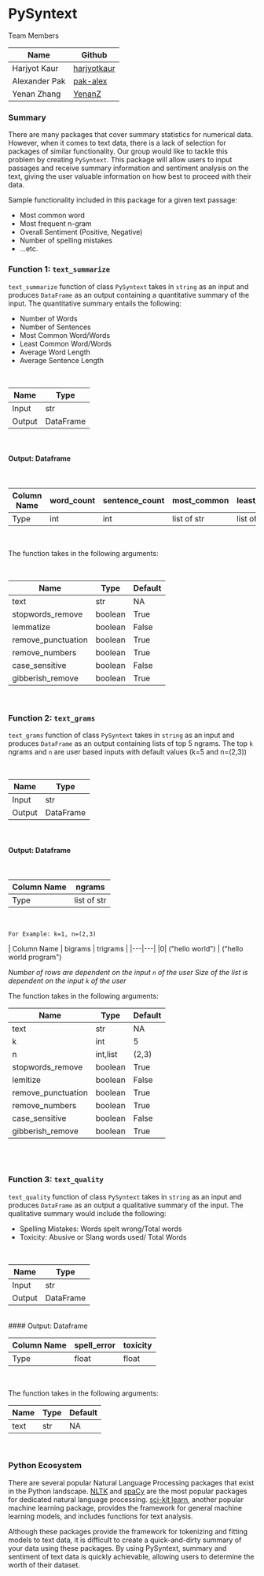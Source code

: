 # PySyntext

Team Members

|Name | Github |
|---|---|
| Harjyot Kaur |[harjyotkaur](https://github.com/HarjyotKaur)  |
| Alexander Pak | [pak-alex](https://github.com/pak-alex) |
| Yenan Zhang |[YenanZ](https://github.com/YenanZ)  |

### Summary

There are many packages that cover summary statistics for numerical data. However, when it comes to text data, there is a lack of selection for packages of similar functionality. Our group would like to tackle this problem by creating `PySyntext`. This package will allow users to input passages and receive summary information and sentiment analysis on the text, giving the user valuable information on how best to proceed with their data.

Sample functionality included in this package for a given text passage:

* Most common word
* Most frequent n-gram
* Overall Sentiment (Positive, Negative)
* Number of spelling mistakes
* ...etc.


### Function 1: `text_summarize`

`text_summarize` function of class `PySyntext` takes in `string` as an input and produces `DataFrame` as an output containing a quantitative summary of the input. The quantitative summary entails the following:

- Number of Words
- Number of Sentences
- Most Common Word/Words
- Least Common Word/Words
- Average Word Length
- Average Sentence Length

<br>

| Name | Type |
|---|---|
| Input | str |
| Output | DataFrame |

<br>

#### Output: Dataframe
<br>

| Column Name | word_count | sentence_count | most_common|least_common | avg_word_len |avg_sentence_len|
|---|---|---|---|---|---|---|
|Type| int |int | list of str |list of str | int | int |

<br>

The function takes in the following arguments:

<br>

| Name | Type | Default|
|---|---|---|
| text | str | NA |  
| stopwords_remove | boolean | True |
| lemmatize | boolean | False |
| remove_punctuation | boolean | True |
| remove_numbers |  boolean | True |
| case_sensitive |  boolean | False |
| gibberish_remove |  boolean | True  |

<br>

### Function 2: `text_grams`

`text_grams` function of class `PySyntext` takes in `string` as an input and produces `DataFrame` as an output containing lists of top 5 ngrams. The top `k` ngrams and `n` are user based inputs with default values (k=5 and n=(2,3))

<br>

| Name | Type |
|---|---|
| Input | str |
| Output | DataFrame |

<br>

#### Output: Dataframe
<br>

| Column Name | ngrams |
|---|---|
|Type| list of str |

<br>

`For Example: k=1, n=(2,3)`

| Column Name | bigrams | trigrams |
|---|---|
|0| ("hello world") | ("hello world program")

*Number of rows are dependent on the input  `n` of the user*
*Size of the list is dependent on the input `k` of the user*

The function takes in the following arguments:
<br>

| Name | Type | Default|
|---|---|---|
| text | str | NA |
| k | int | 5 |
| n | int,list | (2,3) |
| stopwords_remove | boolean | True |
| lemitize | boolean | False |
| remove_punctuation | boolean | True |
| remove_numbers |  boolean | True |
| case_sensitive |  boolean | False |
| gibberish_remove |  boolean | True  |

<br><br>

### Function 3: `text_quality`

`text_quality` function of class `PySyntext` takes in `string` as an input and produces `DataFrame` as an output a qualitative summary of the input. The qualitative summary would include the following:

- Spelling Mistakes: Words spelt wrong/Total words
- Toxicity: Abusive or Slang words used/ Total Words
<br>

| Name | Type |
|---|---|
| Input | str |
| Output | DataFrame |

<br>
#### Output: Dataframe
<br>

|Column Name| spell_error | toxicity |
|---|---|---|
| Type| float | float |

<br>

The function takes in the following arguments:
<br>

| Name | Type | Default|
|---|---|---|
| text | str | NA |

<br>

### Python Ecosystem

There are several popular Natural Language Processing packages that exist in the Python landscape. [NLTK](https://www.nltk.org/) and [spaCy](https://spacy.io/) are the most popular packages for dedicated natural language processing. [sci-kit learn](https://scikit-learn.org/stable/), another popular machine learning package, provides the framework for general machine learning models, and includes functions for text analysis.

Although these packages provide the framework for tokenizing and fitting models to text data, it is difficult to create a quick-and-dirty summary of your data using these packages. By using PySyntext, summary and sentiment of text data is quickly achievable, allowing users to determine the worth of their dataset.
